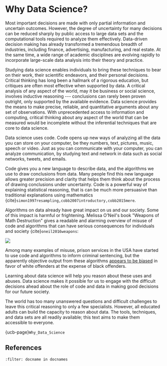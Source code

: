 # Why Data Science?

Most important decisions are made with only partial information and uncertain
outcomes. However, the degree of uncertainty for many decisions can be reduced
sharply by public access to large data sets and the computational tools
required to analyze them effectively. Data-driven decision making has already
transformed a tremendous breadth of industries, including finance,
advertising, manufacturing, and real estate. At the same time, a wide range of
academic disciplines are evolving rapidly to incorporate large-scale data
analysis into their theory and practice.

Studying data science enables individuals to bring these techniques to bear on
their work, their scientific endeavors, and their personal decisions. Critical
thinking has long been a hallmark of a rigorous education, but critiques are
often most effective when supported by data. A critical analysis of any aspect
of the world, may it be business or social science, involves inductive
reasoning --- conclusions can rarely been proven outright, only supported by
the available evidence. Data science provides the means to make precise,
reliable, and quantitative arguments about any set of observations. With
unprecedented access to information and computing, critical thinking about any
aspect of the world that can be measured would be incomplete without the
inferential techniques that are core to data science.

Data science uses code. Code opens up new ways of analyzing all the data you can store on your computer, be they numbers, text, pictures, music, speech or video. Just as you can communicate with your computer, you can analyze communication, by studying text and network in data such as social networks, tweets, and emails.

Code gives you a new language to describe data, and the algorithms we use to
draw conclusions from data. Many people find this new language allows
greater precision and clarity that helps them think about the process of
drawing conclusions under uncertainty. Code is a powerful way of explaining
statistical reasoning, that is can be much more persuasive than traditional
explanations using mathematics
{cite}`simon1997resampling,cobb2007introductory,cobb2015mere`.

Algorithms on data already have great impact on us and our society. Some of this impact is harmful or frightening. Melissa O'Neil's book "Weapons of Math Destruction" gives a readable and alarming overview of misuse of code and algorithms that can have serious consequences for individuals and society {cite}`oneil2016weapons`:

![](../images/Weapons_of_Math_Destruction.jpg)

Among many examples of misuse, prison services in the USA have started to use
code and algorithms to inform criminal sentencing, but the apparently objective
output from these algorithms [appears to be
biased](https://www.propublica.org/article/machine-bias-risk-assessments-in-criminal-sentencing)
in favor of white offenders at the expense of black offenders.

Learning about data science will help you reason about these uses and abuses.
Data science makes it possible for us to engage with the difficult decisions
ahead about the role of code and data in making good decisions for our future
society.

The world has too many unanswered questions and difficult challenges to leave
this critical reasoning to only a few specialists. However, all educated
adults can build the capacity to reason about data. The tools, techniques, and
data sets are all readily available; this text aims to make them accessible to
everyone.

{ucb-page}`Why_Data_Science`

## References

```{bibliography} /bib/course_refs.bib
:filter: docname in docnames
```
